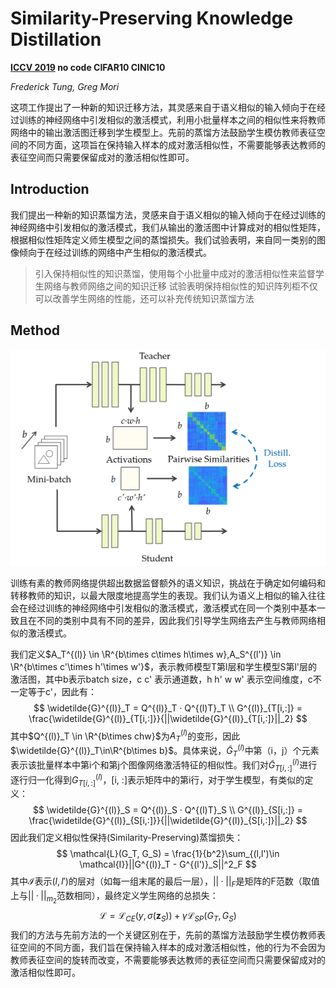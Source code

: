 # Similarity-Preserving Knowledge Distillation 

**[ICCV 2019](https://openaccess.thecvf.com/content_ICCV_2019/html/Tung_Similarity-Preserving_Knowledge_Distillation_ICCV_2019_paper.html)	no code	CIFAR10 CINIC10**

*Frederick Tung, Greg Mori*

这项工作提出了一种新的知识迁移方法，其灵感来自于语义相似的输入倾向于在经过训练的神经网络中引发相似的激活模式，利用小批量样本之间的相似性来将教师网络中的输出激活图迁移到学生模型上。先前的蒸馏方法鼓励学生模仿教师表征空间的不同方面，这项旨在保持输入样本的成对激活相似性，不需要能够表达教师的表征空间而只需要保留成对的激活相似性即可。

## Introduction 

我们提出一种新的知识蒸馏方法，灵感来自于语义相似的输入倾向于在经过训练的神经网络中引发相似的激活模式，我们从输出的激活图中计算成对的相似性矩阵，根据相似性矩阵定义师生模型之间的蒸馏损失。我们试验表明，来自同一类别的图像倾向于在经过训练的网络中产生相似的激活模式。

> 引入保持相似性的知识蒸馏，使用每个小批量中成对的激活相似性来监督学生网络与教师网络之间的知识迁移
> 试验表明保持相似性的知识阵列柜不仅可以改善学生网络的性能，还可以补充传统知识蒸馏方法

## Method

![image-20240329104012439](imgs/image-20240329104012439.png)

训练有素的教师网络提供超出数据监督额外的语义知识，挑战在于确定如何编码和转移教师的知识，以最大限度地提高学生的表现。我们认为语义上相似的输入往往会在经过训练的神经网络中引发相似的激活模式，激活模式在同一个类别中基本一致且在不同的类别中具有不同的差异，因此我们引导学生网络去产生与教师网络相似的激活模式。

我们定义$A_T^{(l)} \in \R^{b\times c\times h\times w},A_S^{(l')} \in \R^{b\times c'\times h'\times w'}$，表示教师模型T第l层和学生模型S第l'层的激活图，其中b表示batch size，c c' 表示通道数，h h' w w' 表示空间维度，c不一定等于c'，因此有：
$$
\widetilde{G}^{(l)}_T = Q^{(l)}_T · Q^{(l)T}_T \\
G^{(l)}_{T[i,:]} = \frac{\widetilde{G}^{(l)}_{T[i,:]}}{||\widetilde{G}^{(l)}_{T[i,:]}||_2}
$$
其中$Q^{(l)}_T \in \R^{b\times chw}$为$A_T^{(l)}$的变形，因此$\widetilde{G}^{(l)}_T\in\R^{b\times b}$。具体来说，$\widetilde{G}^{(l)}_T$中第（i，j）个元素表示该批量样本中第i个和第j个图像网络激活特征的相似性。我们对$\widetilde{G}^{(l)}_{T[i,:]}$进行逐行归一化得到$G^{(l)}_{T[i,:]}$，[i, :]表示矩阵中的第i行，对于学生模型，有类似的定义：
$$
\widetilde{G}^{(l)}_S = Q^{(l)}_S · Q^{(l)T}_S \\
G^{(l)}_{S[i,:]} = \frac{\widetilde{G}^{(l)}_{S[i,:]}}{||\widetilde{G}^{(l)}_{S[i,:]}||_2}
$$
因此我们定义相似性保持(Similarity-Preserving)蒸馏损失：
$$
\mathcal{L}(G_T, G_S) = \frac{1}{b^2}\sum_{(l,l')\in \mathcal{I}}||G^{(l)}_T - G^{(l')}_S||^2_F
$$
其中$\mathcal{I}$表示$(l,l')$的层对（如每一组末尾的最后一层），$||·||_F$是矩阵的F范数（取值上与$||·||_{m_2}$范数相同），最终定义学生网络的总损失：
$$
\mathcal{L}=\mathcal{L}_{CE}(y, \sigma(\mathbf{z}_S))+\gamma\mathcal{L}_{SP}(G_T, G_S)
$$
我们的方法与先前方法的一个关键区别在于，先前的蒸馏方法鼓励学生模仿教师表征空间的不同方面，我们旨在保持输入样本的成对激活相似性，他的行为不会因为教师表征空间的旋转而改变，不需要能够表达教师的表征空间而只需要保留成对的激活相似性即可。